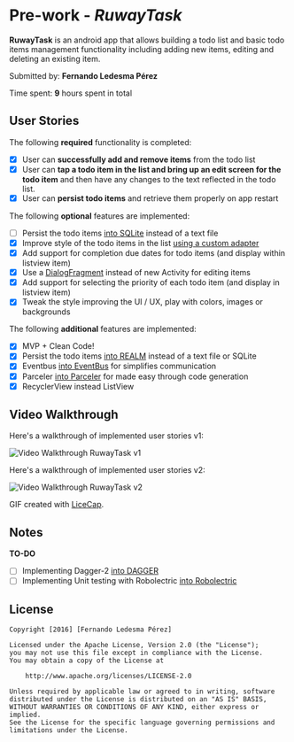 # Pre-work - *RuwayTask*

**RuwayTask** is an android app that allows building a todo list and basic todo items management functionality including adding new items, editing and deleting an existing item.

Submitted by: **Fernando Ledesma Pérez**

Time spent: **9** hours spent in total

## User Stories

The following **required** functionality is completed:

* [X] User can **successfully add and remove items** from the todo list
* [X] User can **tap a todo item in the list and bring up an edit screen for the todo item** and then have any changes to the text reflected in the todo list.
* [X] User can **persist todo items** and retrieve them properly on app restart

The following **optional** features are implemented:

* [ ] Persist the todo items [into SQLite](http://guides.codepath.com/android/Persisting-Data-to-the-Device#sqlite) instead of a text file
* [X] Improve style of the todo items in the list [using a custom adapter](http://guides.codepath.com/android/Using-an-ArrayAdapter-with-ListView)
* [X] Add support for completion due dates for todo items (and display within listview item)
* [X] Use a [DialogFragment](http://guides.codepath.com/android/Using-DialogFragment) instead of new Activity for editing items
* [X] Add support for selecting the priority of each todo item (and display in listview item)
* [X] Tweak the style improving the UI / UX, play with colors, images or backgrounds

The following **additional** features are implemented:

* [X] MVP + Clean Code!
* [X] Persist the todo items [into REALM](https://github.com/realm/realm-java) instead of a text file or SQLite
* [X] Eventbus [into EventBus](https://github.com/greenrobot/EventBus) for simplifies communication
* [X] Parceler [into Parceler](https://github.com/johncarl81/parceler) for made easy through code generation
* [X] RecyclerView instead ListView

## Video Walkthrough 

Here's a walkthrough of implemented user stories v1:

<img src='http://i.imgur.com/VeUhTko.gif' title='Video Walkthrough' width='' alt='Video Walkthrough RuwayTask v1' />

Here's a walkthrough of implemented user stories v2:

<img src='http://i.imgur.com/Hy0nq8W.gif' title='Video Walkthrough' width='' alt='Video Walkthrough RuwayTask v2' />

GIF created with [LiceCap](http://www.cockos.com/licecap/).

## Notes


**TO-DO**
* [ ] Implementing Dagger-2 [into DAGGER](https://github.com/codepath/android_guides/wiki/Dependency-Injection-with-Dagger-2)
* [ ] Implementing Unit testing with Robolectric [into Robolectric](https://github.com/codepath/android_guides/wiki/Unit-Testing-with-Robolectric)

## License

    Copyright [2016] [Fernando Ledesma Pérez]

    Licensed under the Apache License, Version 2.0 (the "License");
    you may not use this file except in compliance with the License.
    You may obtain a copy of the License at

        http://www.apache.org/licenses/LICENSE-2.0

    Unless required by applicable law or agreed to in writing, software
    distributed under the License is distributed on an "AS IS" BASIS,
    WITHOUT WARRANTIES OR CONDITIONS OF ANY KIND, either express or implied.
    See the License for the specific language governing permissions and
    limitations under the License.
